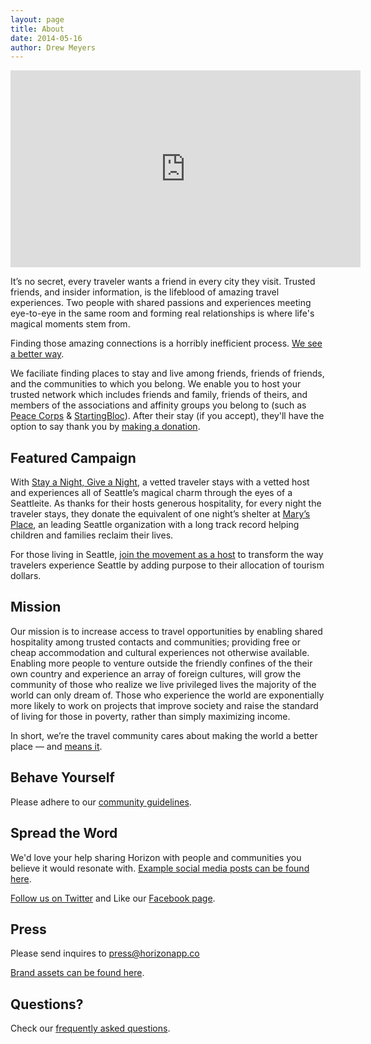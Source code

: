 ```yaml
---
layout: page
title: About
date: 2014-05-16
author: Drew Meyers
---
```

<iframe width="560" height="315" src="https://www.youtube.com/embed/GC_CezIN2RE" frameborder="0"> </iframe>

It’s no secret, every traveler wants a friend in every city they visit. Trusted friends, and insider information, is the lifeblood of amazing travel experiences. Two people with shared passions and experiences meeting eye-to-eye in the same room and forming real relationships is where life's magical moments stem from.

Finding those amazing connections is a horribly inefficient process. [We see a better way](/blog/what-horizon-dream/).

We faciliate finding places to stay and live among friends, friends of friends, and the communities to which you belong. We enable you to host your trusted network which includes friends and family, friends of theirs, and members of the associations and affinity groups you belong to (such as [Peace Corps](/peace-corps/) & [StartingBloc](/startingbloc/)). After their stay (if you accept), they'll have the option to say thank you by [making a donation](www.horizonapp.co/blog/travelbygiving-unlock-code/).

## Featured Campaign

With [Stay a Night, Give a Night](http://www.horizonapp.co/stay-night-give-night/), a vetted traveler stays with a vetted host and experiences all of Seattle’s magical charm through the eyes of a Seattleite. As thanks for their hosts generous hospitality, for every night the traveler stays, they donate the equivalent of one night’s shelter at [Mary’s Place](http://www.marysplaceseattle.org/), an leading Seattle organization with a long track record helping children and families reclaim their lives.

For those living in Seattle, [join the movement as a host](https://horizonapp.us14.list-manage.com/subscribe?u=c102ca1457eed61da8158cebd&id=729307e82a) to transform the way travelers experience Seattle by adding purpose to their allocation of tourism dollars.

## Mission

Our mission is to increase access to travel opportunities by enabling shared hospitality among trusted contacts and communities; providing free or cheap accommodation and cultural experiences not otherwise available. Enabling more people to venture outside the friendly confines of the their own country and experience an array of foreign cultures, will grow the community of those who realize we live privileged lives the majority of the world can only dream of. Those who experience the world are exponentially more likely to work on projects that improve society and raise the standard of living for those in poverty, rather than simply maximizing income.

In short, we’re the travel community cares about making the world a better place — and [means it](http://www.horizonapp.co/blog/why-horizon-exists/).

## Behave Yourself

Please adhere to our [community guidelines](/community-guidelines/).

## Spread the Word

We'd love your help sharing Horizon with people and communities you believe it would resonate with. [Example social media posts can be found here](/share/).

[Follow us on Twitter](https://twitter.com/gethorizonapp) and Like our [Facebook page](https://www.facebook.com/horizonapp/).

## Press

Please send inquires to [press@horizonapp.co](mailto:press@horizonapp.co)

[Brand assets can be found here](/brand/).

## Questions?

Check our [frequently asked questions](/faq/).